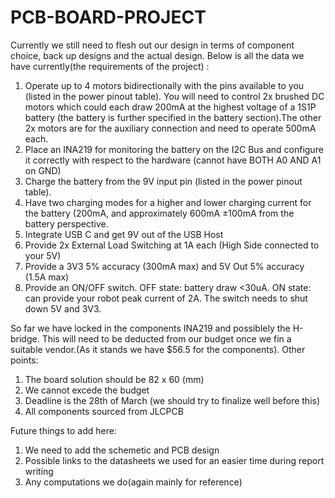 # PCB-BOARD-PROJECT
Currently we still need to flesh out our design in terms of component choice, back up designs and the actual design.
Below is all the data we have currently(the requirements of the project) :
1. Operate up to 4 motors bidirectionally with the pins available to you (listed in the power pinout table). You will need to control 2x brushed DC motors which could each draw 200mA at the highest voltage of a 1S1P battery (the battery is further specified in the battery section).The other 2x motors are for the auxiliary connection and need to operate 500mA each.
2. Place an INA219 for monitoring the battery on the I2C Bus and configure it correctly with respect to the hardware (cannot have BOTH A0 AND A1 on GND)
3. Charge the battery from the 9V input pin (listed in the power pinout table).
4. Have two charging modes for a higher and lower charging current for the battery (200mA, and approximately 600mA ±100mA from the battery perspective.
5. Integrate USB C and get 9V out of the USB Host
6. Provide 2x External Load Switching at 1A each (High Side connected to your 5V)
7. Provide a 3V3 5% accuracy (300mA max) and 5V Out 5% accuracy (1.5A max)
8. Provide an ON/OFF switch. OFF state: battery draw <30uA. ON state: can provide your robot peak current of 2A. The switch needs to shut down 5V and 3V3.

So far we have locked in the components INA219 and possiblely the H-bridge. This will need to be deducted from our budget once we fin a suitable vendor.(As it stands we have $56.5 for the components).
Other points:
1. The board solution should be 82 x 60 (mm)
2. We cannot excede the budget
3. Deadline is the 28th of March (we should try to finalize well before this)
4. All components sourced from JLCPCB

Future things to add here: 
1. We need to add the schemetic and PCB design
2. Possible links to the datasheets we used for an easier time during report writing
3. Any computations we do(again mainly for reference)
